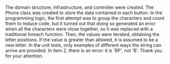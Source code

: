 The domain structure, infrastructure, and controller were created.
The Phone class was created to store the data contained in each button.
In the programming logic, the first attempt was to group the characters and count them to reduce code, but it turned out that doing so generated an error when all the characters were close together, so it was replaced with a traditional foreach function.
Then, the values ​​were iterated, obtaining the letter positions. If the value is greater than allowed, it is assumed to be a new letter.
In the unit tests, only examples of different ways the string can arrive are provided.
In item 2, there is an error: it is 'BP', not 'B'.
Thank you for your attention.
